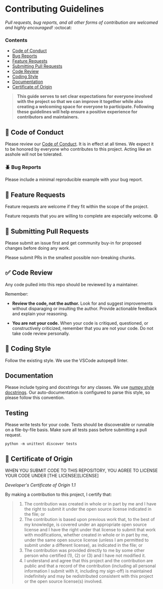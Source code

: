 # Contributing Guidelines

*Pull requests, bug reports, and all other forms of contribution are welcomed and highly encouraged!* :octocat:

### Contents

- [Code of Conduct](#book-code-of-conduct)
- [Bug Reports](#beetle-bug-reports)
- [Feature Requests](#love_letter-feature-requests)
- [Submitting Pull Requests](#repeat-submitting-pull-requests)
- [Code Review](#white_check_mark-code-review)
- [Coding Style](#nail_care-coding-style)
- [Documentation](#documentation)
- [Certificate of Origin](#medal_sports-certificate-of-origin)

> **This guide serves to set clear expectations for everyone involved with the project so that we can improve it together while also creating a welcoming space for everyone to participate. Following these guidelines will help ensure a positive experience for contributors and maintainers.**

## :book: Code of Conduct

Please review our [Code of Conduct](CODE_OF_CONDUCT.md). It is in effect at all times. We expect it to be honored by everyone who contributes to this project. Acting like an asshole will not be tolerated.

### :beetle: Bug Reports

Please include a minimal reproducible example with your bug report.

## :love_letter: Feature Requests

Feature requests are welcome if they fit within the scope of the project.

Feature requests that you are willing to complete are especially welcome.  :smile:

## :repeat: Submitting Pull Requests

Please submit an issue first and get community buy-in for proposed changes before doing any work.

Please submit PRs in the smallest possible non-breaking chunks.

## :white_check_mark: Code Review

Any code pulled into this repo should be reviewed by a maintainer.

Remember:

- **Review the code, not the author.** Look for and suggest improvements without disparaging or insulting the author. Provide actionable feedback and explain your reasoning.

- **You are not your code.** When your code is critiqued, questioned, or constructively criticized, remember that you are not your code. Do not take code review personally.

## :nail_care: Coding Style

Follow the existing style.  We use the VSCode autopep8 linter.

## Documentation

Please include typing and docstrings for any classes.  We use [numpy style docstrings](https://numpydoc.readthedocs.io/en/latest/format.html).  Our auto-documentation is configured to parse this style, so please follow this convention.

## Testing

Please write tests for your code.  Tests should be discoverable or runnable on a file-by-file basis.  Make sure all tests pass before submitting a pull request. 

    python -m unittest discover tests

## :medal_sports: Certificate of Origin

WHEN YOU SUBMIT CODE TO THIS REPOSITORY, YOU AGREE TO LICENSE YOUR CODE UNDER [THE LICENSE][LICENSE]

*Developer's Certificate of Origin 1.1*

By making a contribution to this project, I certify that:

> 1. The contribution was created in whole or in part by me and I have the right to submit it under the open source license indicated in the file; or
> 1. The contribution is based upon previous work that, to the best of my knowledge, is covered under an appropriate open source license and I have the right under that license to submit that work with modifications, whether created in whole or in part by me, under the same open source license (unless I am permitted to submit under a different license), as indicated in the file; or
> 1. The contribution was provided directly to me by some other person who certified (1), (2) or (3) and I have not modified it.
> 1. I understand and agree that this project and the contribution are public and that a record of the contribution (including all personal information I submit with it, including my sign-off) is maintained indefinitely and may be redistributed consistent with this project or the open source license(s) involved.
